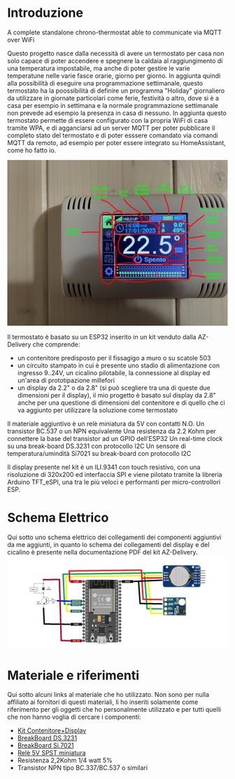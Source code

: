 # Introduzione
A complete standalone chrono-thermostat able to communicate via MQTT over WiFi

Questo progetto nasce dalla necessità di avere un termostato per casa non solo capace di poter accendere e spegnere la caldaia al raggiungimento di una  temperatura impostabile, ma anche di poter gestire le varie temperatune nelle varie fasce orarie, giorno per giorno.
In aggiunta quindi alla possibilità di eseguire una programmazione settimanale, questo termostato ha la poossibilità di definire un programma "Holiday" giornaliero da utilizzare in giornate particolari come ferie, festività o altro, dove si è a casa per esempio in settimana e la normale programmazione settimanale non prevede ad esempio la presenza in casa di nessuno.
In aggiunta questo termostato permette di essere configurato con la propria WiFi di casa tramite WPA, e di agganciarsi ad un server MQTT per poter pubblicare il completo stato del termostato e di poter esssere comandato via comandi MQTT da remoto, ad esempio per poter essere integrato su HomeAssistant, come ho fatto io.

![Home Screen](./sample_pictures/1_Home.jpg)

Il termostato è basato su un ESP32 inserito in un kit venduto dalla AZ-Delivery che comprende:
- un contenitore predisposto per il fissagigo a muro o su scatole 503
- un circuito stampato in cui è presente uno stadio di alimentazione con ingresso 9..24V, un cicalino pilotabile, la connessione al display ed un'area di prototipazione millefori
- un display da 2.2" o da 2.8" (si può scegliere tra una di queste due dimensioni per il display), il mio progetto è basato sul display da 2.8" anche per una questione di dimensioni del contenitore e di quello che ci va aggiunto per utilizzare la soluzione come termostato

Il materiale aggiuntivo è un relè miniatura da 5V con contatti N.O.
Un transistor BC.537 o un NPN equivalente
Una resistenza da 2.2 Kohm per connettere la base del transistor ad un GPIO dell'ESP32
Un real-time clock su una break-board DS.3231 con protocollo I2C
Un sensore di temperatura/umindità Si7021 su break-board con protocollo I2C

Il display presente nel kit è un ILI.9341 con touch resistivo, con una risoluzione di 320x200 ed interfaccia SPI e viene pilotato tramite la libreria Arduino TFT_eSPI, una tra le più veloci e performanti per micro-controllori ESP.

# Schema Elettrico
Qui sotto uno schema elettrico dei collegamenti dei componenti aggiuntivi da me aggiunti, in quanto lo schema dei collegamenti del display e del cicalino è presente nella documentazione PDF del kit AZ-Delivery.
![Home Screen](./sample_pictures/Schematics.jpg)


# Materiale e riferimenti
Qui sotto alcuni links al materiale che ho utilizzato. Non sono per nulla affiliato ai fornitori di questi materiali, li ho inseriti solamente come riferimento per gli oggetti che ho personalmente utilizzato e per tutti quelli che non hanno voglia di cercare i componenti:

- [Kit Contenitore+Display](https://amzn.eu/d/6OSxUhz)
- [BreakBoard DS.3231](https://amzn.eu/d/7noOq9g)
- [BreakBoard Si.7021](https://amzn.eu/d/eylJAoo)
- [Relè 5V SPST miniatura](https://it.rs-online.com/web/p/rele-di-segnale/8154893)
- Resistenza 2,2Kohm 1/4 watt 5%
- Transistor NPN tipo BC.337/BC.537 o similari
